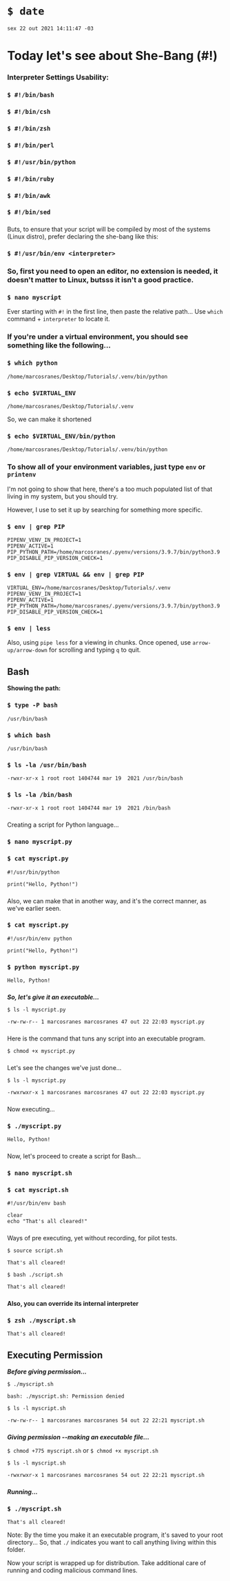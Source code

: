 # ` $ date `
```
sex 22 out 2021 14:11:47 -03
```
# Today let's see about She-Bang (#!)
  
### Interpreter Settings Usability:
### ` $ #!/bin/bash `

### ` $ #!/bin/csh `

### ` $ #!/bin/zsh `

### ` $ #!/bin/perl `

### ` $ #!/usr/bin/python `

### ` $ #!/bin/ruby `

### ` $ #!/bin/awk `

### ` $ #!/bin/sed `
###
Buts, to ensure that your script will be compiled by most of the systems (Linux distro), prefer declaring the she-bang like this:

### ` $ #!/usr/bin/env <interpreter> `
###
### So, first you need to open an editor, no extension is needed, it doesn't matter to Linux, butsss it isn't a good practice. 
### ` $ nano myscript `
Ever starting with `#!` in the first line, then paste the relative path...
Use `which` command + `interpreter` to locate it.

### If you're under a virtual environment, you should see something like the following...
### ` $ which python `
```
/home/marcosranes/Desktop/Tutorials/.venv/bin/python
```

### ` $ echo $VIRTUAL_ENV `
```
/home/marcosranes/Desktop/Tutorials/.venv
```
So, we can make it shortened

### ` $ echo $VIRTUAL_ENV/bin/python `
```
/home/marcosranes/Desktop/Tutorials/.venv/bin/python
```
### To show all of your environment variables, just type `env` or `printenv`
I'm not going to show that here, there's a too much populated list of that living in my system, but you should try.
 
However, I use to set it up by searching for something more specific.

### ` $ env | grep PIP `
```shell
PIPENV_VENV_IN_PROJECT=1
PIPENV_ACTIVE=1
PIP_PYTHON_PATH=/home/marcosranes/.pyenv/versions/3.9.7/bin/python3.9
PIP_DISABLE_PIP_VERSION_CHECK=1
```
### ` $ env | grep VIRTUAL && env | grep PIP `
```shell
VIRTUAL_ENV=/home/marcosranes/Desktop/Tutorials/.venv
PIPENV_VENV_IN_PROJECT=1
PIPENV_ACTIVE=1
PIP_PYTHON_PATH=/home/marcosranes/.pyenv/versions/3.9.7/bin/python3.9
PIP_DISABLE_PIP_VERSION_CHECK=1
```
### ` $ env | less `
Also, using `pipe less` for a viewing in chunks. Once opened, use `arrow-up/arrow-down` for scrolling and typing `q` to quit.

## Bash
**Showing the path:**
### ` $ type -P bash `
```
/usr/bin/bash
```
### ` $ which bash `
```
/usr/bin/bash
```

### ` $ ls -la /usr/bin/bash `
```
-rwxr-xr-x 1 root root 1404744 mar 19  2021 /usr/bin/bash
```

### ` $ ls -la /bin/bash `
```
-rwxr-xr-x 1 root root 1404744 mar 19  2021 /bin/bash
```
###
Creating a script for Python language... 
### ` $ nano myscript.py `

### ` $ cat myscript.py `
```
#!/usr/bin/python

print("Hello, Python!")
```
###
Also, we can make that in another way, and it's the correct manner, as we've earlier seen.

### ` $ cat myscript.py `
```
#!/usr/bin/env python

print("Hello, Python!")
```

### ` $ python myscript.py `
```
Hello, Python!
```
###
*__So, let's give it an executable...__*

` $ ls -l myscript.py `
```
-rw-rw-r-- 1 marcosranes marcosranes 47 out 22 22:03 myscript.py
```
###
Here is the command that tuns any script into an executable program.

` $ chmod +x myscript.py `
###
Let's see the changes we've just done...

` $ ls -l myscript.py `
```
-rwxrwxr-x 1 marcosranes marcosranes 47 out 22 22:03 myscript.py
```
###
Now executing...

### ` $ ./myscript.py `
```
Hello, Python!
```
###
Now, let's proceed to create a script for Bash...
### ` $ nano myscript.sh `

### ` $ cat myscript.sh `
```
#!/usr/bin/env bash

clear
echo "That's all cleared!"
```
###
Ways of pre executing, yet without recording, for pilot tests.

` $ source script.sh `

```
That's all cleared!
```

` $ bash ./script.sh `
```
That's all cleared!
```
###
**Also, you can override its internal interpreter**

### ` $ zsh ./myscript.sh `
```
That's all cleared!
```
## Executing Permission
*__Before giving permission...__*

` $ ./myscript.sh `
```
bash: ./myscript.sh: Permission denied
```

` $ ls -l myscript.sh `
```
-rw-rw-r-- 1 marcosranes marcosranes 54 out 22 22:21 myscript.sh
```
###
*__Giving permission --making an executable file...__*

` $ chmod +775 myscript.sh `  or ` $ chmod +x myscript.sh `

` $ ls -l myscript.sh `
```
-rwxrwxr-x 1 marcosranes marcosranes 54 out 22 22:21 myscript.sh
```
###
*__Running...__*

### ` $ ./myscript.sh `
```
That's all cleared!
```
Note: 
By the time you make it an executable program, it's saved to your root directory... So, that `./` indicates you want to call anything living within this folder.

Now your script is wrapped up for distribution. Take additional care of running and coding malicious command lines.
